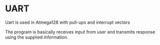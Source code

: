 # UART
 Uart is used in Atmega128 with pull-ups and interrupt vectors

The program is basically receives input from user and transmits response using the supplied information.
